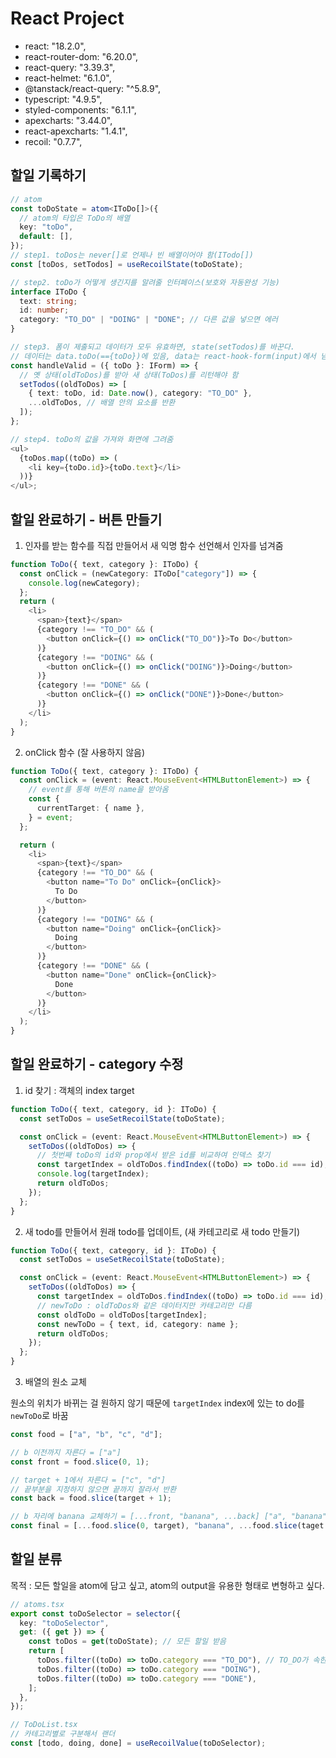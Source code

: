 # React Project

- react: "18.2.0",
- react-router-dom: "6.20.0",
- react-query: "3.39.3",
- react-helmet: "6.1.0",
- @tanstack/react-query: "^5.8.9",
- typescript: "4.9.5",
- styled-components: "6.1.1",
- apexcharts: "3.44.0",
- react-apexcharts: "1.4.1",
- recoil: "0.7.7",

## 할일 기록하기

```ts
// atom
const toDoState = atom<IToDo[]>({
  // atom의 타입은 ToDo의 배열
  key: "toDo",
  default: [],
});
// step1. toDos는 never[]로 언제나 빈 배열이어야 함(ITodo[])
const [toDos, setTodos] = useRecoilState(toDoState);

// step2. toDo가 어떻게 생긴지를 알려줄 인터페이스(보호와 자동완성 기능)
interface IToDo {
  text: string;
  id: number;
  category: "TO_DO" | "DOING" | "DONE"; // 다른 값을 넣으면 에러
}

// step3. 폼이 제출되고 데이터가 모두 유효하면, state(setTodos)를 바꾼다.
// 데이터는 data.toDo(=={toDo})에 있음, data는 react-hook-form(input)에서 넘어옴
const handleValid = ({ toDo }: IForm) => {
  // 옛 상태(oldToDos)를 받아 새 상태(ToDos)를 리턴해야 함
  setTodos((oldToDos) => [
    { text: toDo, id: Date.now(), category: "TO_DO" },
    ...oldToDos, // 배열 안의 요소를 반환
  ]);
};

// step4. toDo의 값을 가져와 화면에 그려줌
<ul>
  {toDos.map((toDo) => (
    <li key={toDo.id}>{toDo.text}</li>
  ))}
</ul>;
```

## 할일 완료하기 - 버튼 만들기

1. 인자를 받는 함수를 직접 만들어서 새 익명 함수 선언해서 인자를 넘겨줌

```ts
function ToDo({ text, category }: IToDo) {
  const onClick = (newCategory: IToDo["category"]) => {
    console.log(newCategory);
  };
  return (
    <li>
      <span>{text}</span>
      {category !== "TO_DO" && (
        <button onClick={() => onClick("TO_DO")}>To Do</button>
      )}
      {category !== "DOING" && (
        <button onClick={() => onClick("DOING")}>Doing</button>
      )}
      {category !== "DONE" && (
        <button onClick={() => onClick("DONE")}>Done</button>
      )}
    </li>
  );
}
```

2. onClick 함수 (잘 사용하지 않음)

```ts
function ToDo({ text, category }: IToDo) {
  const onClick = (event: React.MouseEvent<HTMLButtonElement>) => {
    // event를 통해 버튼의 name을 받아옴
    const {
      currentTarget: { name },
    } = event;
  };

  return (
    <li>
      <span>{text}</span>
      {category !== "TO_DO" && (
        <button name="To Do" onClick={onClick}>
          To Do
        </button>
      )}
      {category !== "DOING" && (
        <button name="Doing" onClick={onClick}>
          Doing
        </button>
      )}
      {category !== "DONE" && (
        <button name="Done" onClick={onClick}>
          Done
        </button>
      )}
    </li>
  );
}
```

## 할일 완료하기 - category 수정

1. id 찾기 : 객체의 index target

```ts
function ToDo({ text, category, id }: IToDo) {
  const setToDos = useSetRecoilState(toDoState);

  const onClick = (event: React.MouseEvent<HTMLButtonElement>) => {
    setToDos((oldToDos) => {
      // 첫번째 toDo의 id와 prop에서 받은 id를 비교하여 인덱스 찾기
      const targetIndex = oldToDos.findIndex((toDo) => toDo.id === id);
      console.log(targetIndex);
      return oldToDos;
    });
  };
}
```

2. 새 todo를 만들어서 원래 todo를 업데이트, (새 카테고리로 새 todo 만들기)

```ts
function ToDo({ text, category, id }: IToDo) {
  const setToDos = useSetRecoilState(toDoState);

  const onClick = (event: React.MouseEvent<HTMLButtonElement>) => {
    setToDos((oldToDos) => {
      const targetIndex = oldToDos.findIndex((toDo) => toDo.id === id);
      // newToDo : oldToDos와 같은 데이터지만 카테고리만 다름
      const oldToDo = oldToDos[targetIndex];
      const newToDo = { text, id, category: name };
      return oldToDos;
    });
  };
}
```

3. 배열의 원소 교체

원소의 위치가 바뀌는 걸 원하지 않기 때문에 `targetIndex` index에 있는 to do를 `newToDo`로 바꿈

```ts
const food = ["a", "b", "c", "d"];

// b 이전까지 자른다 = ["a"]
const front = food.slice(0, 1);

// target + 1에서 자른다 = ["c", "d"]
// 끝부분을 지정하지 않으면 끝까지 잘라서 반환
const back = food.slice(target + 1);

// b 자리에 banana 교체하기 = [...front, "banana", ...back] ["a", "banana", "c", "d"]
const final = [...food.slice(0, target), "banana", ...food.slice(taget + 1)];
```

## 할일 분류

목적 : 모든 할일을 atom에 담고 싶고, atom의 output을 유용한 형태로 변형하고 싶다.

```ts
// atoms.tsx
export const toDoSelector = selector({
  key: "toDoSelector",
  get: ({ get }) => {
    const toDos = get(toDoState); // 모든 할일 받음
    return [
      toDos.filter((toDo) => toDo.category === "TO_DO"), // TO_DO가 속한 할일이 담긴 배열
      toDos.filter((toDo) => toDo.category === "DOING"),
      toDos.filter((toDo) => toDo.category === "DONE"),
    ];
  },
});

// ToDoList.tsx
// 카테고리별로 구분해서 랜더
const [todo, doing, done] = useRecoilValue(toDoSelector);
```

###
